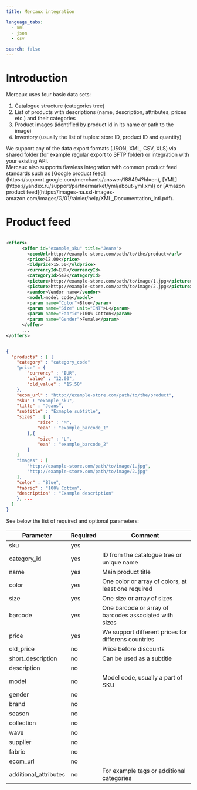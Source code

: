 ```yaml
---
title: Mercaux integration

language_tabs:
  - xml
  - json
  - csv

search: false
---
```


# Introduction

Mercaux uses four basic data sets:

1. Catalogue structure (categories tree)
2. List of products with descriptions (name, description, attributes, prices etc.) and their categories
3. Product images (identified by product id in its name or path to the image)
4. Inventory (usually the list of tuples: store ID, product ID and quantity)

<aside class="notice">
We support any of the data export formats (JSON, XML, CSV, XLS) via shared folder (for example regular export to SFTP folder) or integration with your existing API. 
</aside>
Mercaux also supports flawless integration with common product feed standards such as [Google product feed](https://support.google.com/merchants/answer/188494?hl=en), [YML](https://yandex.ru/support/partnermarket/yml/about-yml.xml) or [Amazon product feed](https://images-na.ssl-images-amazon.com/images/G/01/rainier/help/XML_Documentation_Intl.pdf).

# Product feed

```xml

<offers>
      <offer id="example_sku" title="Jeans">
        <ecomUrl>http://example-store.com/path/to/the/product</url>
        <price>12.00</price>
        <oldprice>15.50</oldprice>
        <currencyId>EUR</currencyId>
        <categoryId>547</categoryId>
        <picture>http://example-store.com/path/to/image/1.jpg</picture>
        <picture>http://example-store.com/path/to/image/2.jpg</picture>
        <vendor>Vendor name</vendor>
        <model>model_code</model>
        <param name="Color">Blue</param>
        <param name="Size" unit="INT">L</param>
        <param name="Fabric">100% Cotton</param>
        <param name="Gender">Female</param>
      </offer>
      ...
</offers>

```

```json

{
  "products" : [ {
    "category" : "category_code"
    "price" : {
    	"currency" : "EUR",
    	"value" : "12.00",
    	"old_value" : "15.50"
    },
    "ecom_url" : "http://example-store.com/path/to/the/product",
    "sku" : "example_sku",
    "title" : "Jeans",
    "subtitle" : "Exmaple subtitle",
    "sizes" : [ {
    		"size" : "M",
    		"ean" : "example_barcode_1"
    	},{
    		"size" : "L",
    		"ean" : "example_barcode_2"
    	}    	
    ]
    "images" : [
    	"http://example-store.com/path/to/image/1.jpg",
    	"http://example-store.com/path/to/image/2.jpg"
    ],
    "color" : "Blue",
    "fabric" : "100% Cotton",
    "description" : "Example description"
  	}, ...
  ]
}

```

See below the list of required and optional parameters:

Parameter | Required | Comment
--------- | -------- | -------
sku | yes |
category_id | yes | ID from the catalogue tree or unique name
name | yes | Main product title
color | yes | One color or array of colors, at least one required
size | yes | One size or array of sizes
barcode | yes | One barcode or array of barcodes associated with sizes
price | yes | We support different prices for differens countries
old_price | no | Price before discounts
short_description | no | Can be used as a subtitle
description | no |
model | no | Model code, usually a part of SKU
gender | no |
brand | no |
season | no |
collection | no |
wave | no |
supplier | no |
fabric | no |
ecom_url | no |
additional_attributes | no | For example tags or additional categories


